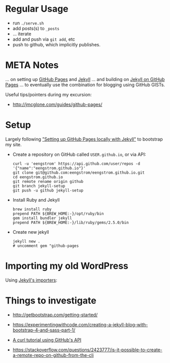 # Regular Usage

 * run `./serve.sh`
 * add posts(s) to `_posts`
 * ... iterate
 * add and push via `git add`, etc
 * push to github, which implicitly publishes.

# META Notes

... on setting up [GitHub Pages](https://pages.github.com/) and [Jekyll](https://jekyllrb.com/)
... and building on [Jekyll on GitHub Pages](https://help.github.com/articles/using-jekyll-as-a-static-site-generator-with-github-pages/)
... to eventually use the combination for blogging using GitHub GISTs.

Useful tips/pointers during my excursion:
 - http://jmcglone.com/guides/github-pages/

# Setup

Largely following ["Setting up GitHub Pages locally with Jekyll"](https://help.github.com/articles/setting-up-your-github-pages-site-locally-with-jekyll/) to bootstrap my site.

  * Create a repository on GitHub called `USER.github.io`, or via API:

        curl -u 'eengstrom' https://api.github.com/user/repos -d '{"name":"eengstrom.github.io"}'
        git clone git@github.com:eengstrom/eengstrom.github.io.git
        cd eengstrom.github.io
        git remote rename origin github
        git branch jekyll-setup
        git push -u github jekyll-setup

  * Install Ruby and Jekyll

        brew install ruby
        prepend PATH ${BREW_HOME:-}/opt/ruby/bin
        gem install bundler jekyll
        prepend PATH ${BREW_HOME:-}/lib/ruby/gems/2.5.0/bin

  * Create new jekyll

        jekyll new .
        # uncomment gem "github-pages

# Importing my old WordPress

Using [Jekyll's importers](http://import.jekyllrb.com/):

# Things to investigate

 - http://getbootstrap.com/getting-started/
 - https://experimentingwithcode.com/creating-a-jekyll-blog-with-bootstrap-4-and-sass-part-1/

 - [A curl tutorial using GitHub's API](https://gist.github.com/caspyin/2288960)
 - https://stackoverflow.com/questions/2423777/is-it-possible-to-create-a-remote-repo-on-github-from-the-cli
